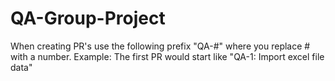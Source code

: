 # QA-Group-Project

When creating PR's use the following prefix "QA-#" where you replace # with a number. Example: The first PR would start like "QA-1: Import excel file data"
